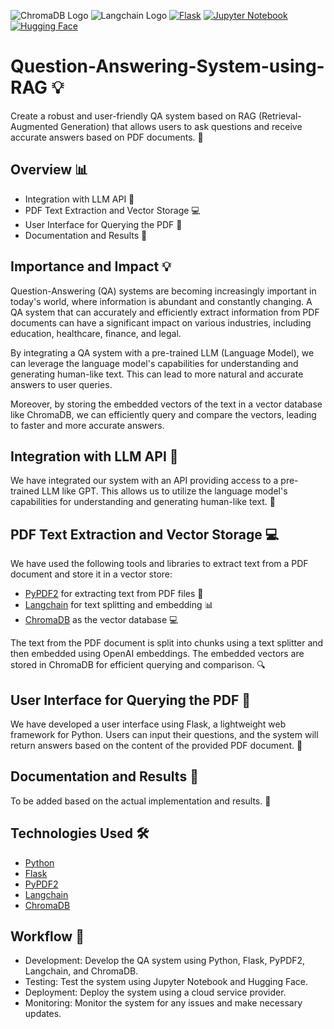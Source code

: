 ![ChromaDB Logo](https://www.chromadb.org/img/logo.png)
![Langchain Logo](https://github.com/hwchase17/langchain/raw/master/docs/source/_static/langchain-logo.png)
[![Flask](https://img.shields.io/badge/Flask-%23000.svg?style=flat&logo=flask&logoColor=white)](https://flask.palletsprojects.com/)
[![Jupyter Notebook](https://img.shields.io/badge/Jupyter%20Notebook-%23F37626.svg?style=flat&logo=jupyter&logoColor=white)](https://jupyter.org/)
[![Hugging Face](https://img.shields.io/badge/Hugging%20Face-%2334D058.svg?style=flat&logo=hugging-face&logoColor=white)](https://huggingface.co/)



# Question-Answering-System-using-RAG 💡

Create a robust and user-friendly QA system based on RAG (Retrieval-Augmented Generation) that allows users to ask questions and receive accurate answers based on PDF documents. 📄

## Overview 📊

- Integration with LLM API 🤖
- PDF Text Extraction and Vector Storage 💻
- User Interface for Querying the PDF 📝
- Documentation and Results 📄

## Importance and Impact 💡

Question-Answering (QA) systems are becoming increasingly important in today's world, where information is abundant and constantly changing. A QA system that can accurately and efficiently extract information from PDF documents can have a significant impact on various industries, including education, healthcare, finance, and legal.

By integrating a QA system with a pre-trained LLM (Language Model), we can leverage the language model's capabilities for understanding and generating human-like text. This can lead to more natural and accurate answers to user queries.

Moreover, by storing the embedded vectors of the text in a vector database like ChromaDB, we can efficiently query and compare the vectors, leading to faster and more accurate answers.

## Integration with LLM API 🤖

We have integrated our system with an API providing access to a pre-trained LLM like GPT. This allows us to utilize the language model's capabilities for understanding and generating human-like text. 💬

## PDF Text Extraction and Vector Storage 💻

We have used the following tools and libraries to extract text from a PDF document and store it in a vector store:

- [PyPDF2](https://pypi.org/project/PyPDF2/) for extracting text from PDF files 📄
- [Langchain](https://github.com/hwchase17/langchain) for text splitting and embedding 📊
- [ChromaDB](https://www.chromadb.org/) as the vector database 💻

The text from the PDF document is split into chunks using a text splitter and then embedded using OpenAI embeddings. The embedded vectors are stored in ChromaDB for efficient querying and comparison. 🔍

## User Interface for Querying the PDF 📝

We have developed a user interface using Flask, a lightweight web framework for Python. Users can input their questions, and the system will return answers based on the content of the provided PDF document. 💬

## Documentation and Results 📄

To be added based on the actual implementation and results. 📝

## Technologies Used 🛠️

- [Python](https://www.python.org/)
- [Flask](https://flask.palletsprojects.com/)
- [PyPDF2](https://pypi.org/project/PyPDF2/)
- [Langchain](https://github.com/hwchase17/langchain)
- [ChromaDB](https://www.chromadb.org/)

## Workflow 🔄

- Development: Develop the QA system using Python, Flask, PyPDF2, Langchain, and ChromaDB.
- Testing: Test the system using Jupyter Notebook and Hugging Face.
- Deployment: Deploy the system using a cloud service provider.
- Monitoring: Monitor the system for any issues and make necessary updates.
